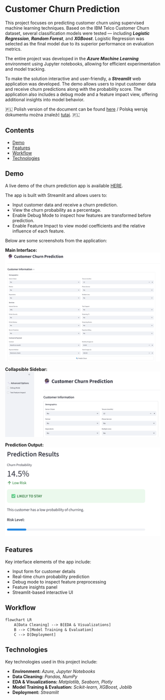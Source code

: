 # Customer Churn Prediction
This project focuses on predicting customer churn using supervised machine learning techniques. Based on the IBM Telco Customer Churn dataset, several classification models were tested — including ***Logistic Regression***, ***Random Forest***, and ***XGBoost***. Logistic Regression was selected as the final model due to its superior performance on evaluation metrics.

The entire project was developed in the ***Azure Machine Learning*** environment using Jupyter notebooks, allowing for efficient experimentation and model tracking.

To make the solution interactive and user-friendly, a ***Streamlit*** web application was developed. The demo allows users to input customer data and receive churn predictions along with the probability score. The application also includes a debug mode and a feature impact view, offering additional insights into model behavior.

🇵🇱 Polish version of the document can be found [here](/README-PL.md) / Polską wersję dokumentu można znaleźć [tutaj](/README-PL.md). 🇵🇱

## Contents
- [Demo](#demo)
- [Features](#features)
- [Workflow](#workflow)
- [Technologies](#technologies)

## Demo
A live demo of the churn prediction app is available [HERE](https://gbchurnprediction.streamlit.app/).

The app is built with Streamlit and allows users to:

- Input customer data and receive a churn prediction.
- View the churn probability as a percentage.
- Enable Debug Mode to inspect how features are transformed before prediction.
- Enable Feature Impact to view model coefficients and the relative influence of each feature.

Below are some screenshots from the application:

**Main Interface:**
![Main Interface](/images/Main%20Interface.png)

**Collapsible Sidebar:**
![Collapsible Sidebar](/images/Collapsible%20Sidebar.png)

**Prediction Output:**
![Prediction Output](/images/Prediction%20Output.png)

## Features
Key interface elements of the app include:
- Input form for customer details
- Real-time churn probability prediction
- Debug mode to inspect feature preprocessing
- Feature insights panel
- Streamlit-based interactive UI

## Workflow

```mermaid
flowchart LR
    A[Data Cleaning] --> B[EDA & Visualizations]
    B --> C[Model Training & Evaluation]
    C --> D[Deployment]
```

## Technologies
Key technologies used in this project include:
- **Environment:** *Azure, Jupyter Notebooks*
- **Data Cleaning:** *Pandas, NumPy*
- **EDA & Visualizations:** *Matplotlib, Seaborn, Plotly*
- **Model Training & Evaluation:** *Scikit-learn, XGBoost, Joblib*
- **Deployment:** *Streamlit*